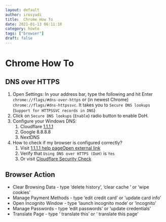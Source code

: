 ```yaml
---
layout: default
author: irosyadi
title:  Chrome How To
date: 2021-01-13 06:11:10
category: howto
tags: ["browser"]
draft: false
---
```


# Chrome How To

## DNS over HTTPS
1. Open Settings: In your address bar, type the following and hit Enter `chrome://flags/#dns-over-https` or (in newest Chrome) `chrome://flags/#dns-httpssvc`. It takes you to `Secure DNS lookups` (`Support for HTTPSSVC records in DNS`)
2. Click on `Secure DNS lookups` (`Enable`) radio button to enable DoH.
3. Configure your Windows DNS: 
    1. Cloudflare [1.1.1.1](https://1.1.1.1/dns/#setup-instructions)
    2. Google 8.8.8.8
    3. NextDNS
4. How to check if my browser is configured correctly?
    1. Visit [1.1.1.1 help pageOpen external link](https://1.1.1.1/help)
    2. Verify that `Using DNS over HTTPS (DoH)` is `Yes`
    3. Or visit [Cloudflare Security Check](https://www.cloudflare.com/ssl/encrypted-sni/)

## Browser Action
- Clear Browsing Data - type ‘delete history’, ‘clear cache ‘ or ‘wipe cookies’
- Manage Payment Methods - type ‘edit credit card’ or ‘update card info’
- Open Incognito Window - type ‘launch incognito mode‘ or ‘incognito’
- Manage Passwords - type ‘edit passwords’ or ‘update credentials’
- Translate Page - type ‘ translate this’ or ‘ translate this page’

